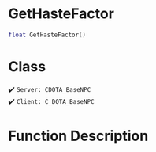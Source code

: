 # GetHasteFactor
```lua
float GetHasteFactor()
```
# Class
✔️ `Server: CDOTA_BaseNPC`  
✔️ `Client: C_DOTA_BaseNPC`  

# Function Description

